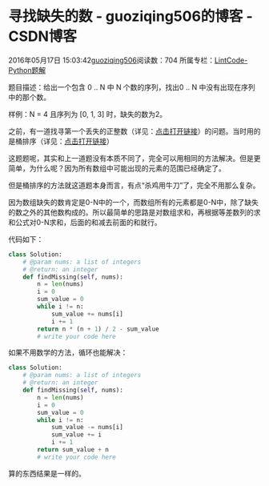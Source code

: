 # 寻找缺失的数 - guoziqing506的博客 - CSDN博客





2016年05月17日 15:03:42[guoziqing506](https://me.csdn.net/guoziqing506)阅读数：704
所属专栏：[LintCode-Python题解](https://blog.csdn.net/column/details/guoziqing-blog.html)









题目描述：给出一个包含 0 .. N 中 N 个数的序列，找出0 .. N 中没有出现在序列中的那个数。

样例：N = 4 且序列为 [0, 1, 3] 时，缺失的数为2。

之前，有一道找寻第一个丢失的正整数（详见：[点击打开链接](http://blog.csdn.net/guoziqing506/article/details/50952027)）的问题。当时用的是桶排序（详见：[点击打开链接](http://blog.csdn.net/guoziqing506/article/details/50952009)）

这题题呢，其实和上一道题没有本质不同了，完全可以用相同的方法解决。但是更简单，为什么呢？因为所有数组中可能出现的元素的范围已经确定了。

但是桶排序的方法就这道题本身而言，有点“杀鸡用牛刀”了，完全不用那么复杂。

因为数组缺失的数肯定是0-N中的一个，而数组所有的元素都是0-N中，除了缺失的数之外的其他数构成的。所以最简单的思路是对数组求和，再根据等差数列的求和公式对0-N求和，后面的和减去前面的和就行。

代码如下：



```python
class Solution:
    # @param nums: a list of integers
    # @return: an integer
    def findMissing(self, nums):
    	n = len(nums)
    	i = 0
    	sum_value = 0
    	while i != n:
    		sum_value += nums[i]
    		i += 1
    	return n * (n + 1) / 2 - sum_value
        # write your code here
```


如果不用数学的方法，循环也能解决：



```python
class Solution:
    # @param nums: a list of integers
    # @return: an integer
    def findMissing(self, nums):
        n = len(nums)
        i = 0
        sum_value = 0
        while i != n:
            sum_value -= nums[i]
            sum_value += i
            i += 1
        return sum_value + n
        # write your code here
```
算的东西结果是一样的。




